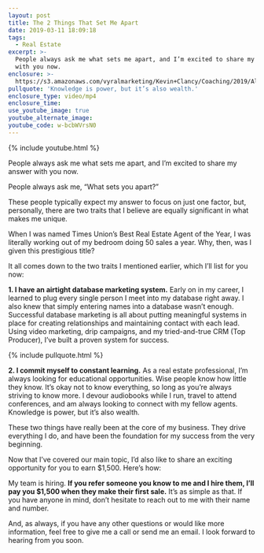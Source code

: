 ```yaml
---
layout: post
title: The 2 Things That Set Me Apart
date: 2019-03-11 18:09:18
tags:
  - Real Estate
excerpt: >-
  People always ask me what sets me apart, and I’m excited to share my answer
  with you now.
enclosure: >-
  https://s3.amazonaws.com/vyralmarketing/Kevin+Clancy/Coaching/2019/Albany+Real+Estate+Agent-+Coaching-+What+2+Things+Set+Me+Apart_.mp4
pullquote: 'Knowledge is power, but it’s also wealth.'
enclosure_type: video/mp4
enclosure_time:
use_youtube_image: true
youtube_alternate_image:
youtube_code: w-bcbWVrsN0
---
```


{% include youtube.html %}

People always ask me what sets me apart, and I’m excited to share my answer with you now.

People always ask me, “What sets you apart?”

These people typically expect my answer to focus on just one factor, but, personally, there are two traits that I believe are equally significant in what makes me unique.&nbsp;

When I was named Times Union’s Best Real Estate Agent of the Year, I was literally working out of my bedroom doing 50 sales a year. Why, then, was I given this prestigious title?&nbsp;

It all comes down to the two traits I mentioned earlier, which I’ll list for you now:&nbsp;

**1. I have an airtight database marketing system.** Early on in my career, I learned to plug every single person I meet into my database right away. I also knew that simply entering names into a database wasn’t enough. Successful database marketing is all about putting meaningful systems in place for creating relationships and maintaining contact with each lead. Using video marketing, drip campaigns, and my tried-and-true CRM (Top Producer), I’ve built a proven system for success.&nbsp;

{% include pullquote.html %}

**2. I commit myself to constant learning.** As a real estate professional, I’m always looking for educational opportunities. Wise people know how little they know. It’s okay not to know everything, so long as you’re always striving to know more. I devour audiobooks while I run, travel to attend conferences, and am always looking to connect with my fellow agents. Knowledge is power, but it’s also wealth.&nbsp;

These two things have really been at the core of my business. They drive everything I do, and have been the foundation for my success from the very beginning.&nbsp;

Now that I’ve covered our main topic, I’d also like to share an exciting opportunity for you to earn $1,500. Here’s how:&nbsp;

My team is hiring. **If you refer someone you know to me and I hire them, I’ll pay you $1,500 when they make their first sale.** It’s as simple as that. If you have anyone in mind, don’t hesitate to reach out to me with their name and number.

And, as always, if you have any other questions or would like more information, feel free to give me a call or send me an email. I look forward to hearing from you soon.